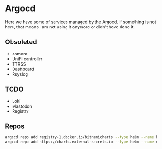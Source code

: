 # Argocd

Here we have some of services managed by the Argocd. If something is not here, that means I am not using it anymore or didn't have done it.

## Obsoleted

* camera
* UniFi controller
* TTRSS
* Dashboard
* Rsyslog

## TODO

* Loki
* Mastodon
* Registry

## Repos

```bash
argocd repo add registry-1.docker.io/bitnamicharts --type helm --name bitnami --enable-oci
argocd repo add https://charts.external-secrets.io --type helm --name external-secrets
```
